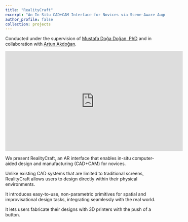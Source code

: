 ```yaml
---
title: "RealityCraft"
excerpt: "An In-Situ CAD+CAM Interface for Novices via Scene-Aware Augmented Reality<br/><img src='/images/Rotoscoping.png' style='width:500px;'>"
author_profile: false
collection: projects
---
```

Conducted under the supervision of [Mustafa Doğa Doğan, PhD](https://www.dogadogan.com/) and in collaboration with [Artun Akdoğan](https://www.linkedin.com/in/artun-akdogan/).

<iframe width="560" height="315" src="https://www.youtube.com/embed/h-dr5sL2JEs" frameborder="0" allowfullscreen></iframe>

We present RealityCraft, an AR interface that enables in-situ computer-aided design and manufacturing (CAD+CAM) for novices. 

Unlike existing CAD systems that are limited to traditional screens, RealityCraft allows users to design directly within their physical environments. 

It introduces easy-to-use, non-parametric primitives for spatial and improvisational design tasks, integrating seamlessly with the real world.

It lets users fabricate their designs with 3D printers with the push of a button.
